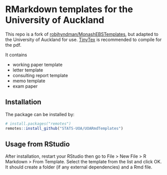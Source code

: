 # RMarkdown templates for the University of Auckland

This repo is a fork of [robjhyndman/MonashEBSTemplates](https://github.com/robjhyndman/MonashEBSTemplates), but adapted to the University of Auckland for use. [TinyTex](https://yihui.org/tinytex/) is recommended to compile for the pdf.

It contains

* working paper template
* letter template
* consulting report template
* memo template
* exam paper

## Installation

The package can be installed by:

``` r
# install.packages("remotes")
remotes::install_github("STATS-UOA/UOARmdTemplates")
```

## Usage from RStudio

After installation, restart your RStudio then go to File > New File > R Markdown > From Template. Select the template from the list and click OK. It should create a folder (if any external dependencies) and a Rmd file.
